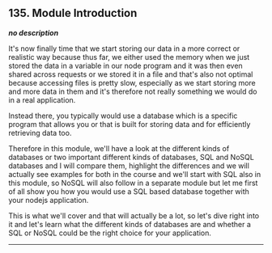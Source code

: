 ## 135. Module Introduction

<strong><em>no description</em></strong>

It's now finally time that we start storing our data in a more correct or
realistic way because thus far, we either used the memory when we just stored
the data in a variable in our node program and it was then even shared across
requests or we stored it in a file and that's also not optimal because accessing
files is pretty slow, especially as we start storing more and more data in them
and it's therefore not really something we would do in a real application. 

Instead there, you typically would use a database which is a specific program
that allows you or that is built for storing data and for efficiently retrieving
data too. 

Therefore in this module, we'll have a look at the different kinds of databases
or two important different kinds of databases, SQL and NoSQL databases and I
will compare them, highlight the differences and we will actually see examples
for both in the course and we'll start with SQL also in this module, so NoSQL
will also follow in a separate module but let me first of all show you how you
would use a SQL based database together with your nodejs application. 

This is what we'll cover and that will actually be a lot, so let's dive right
into it and let's learn what the different kinds of databases are and whether a
SQL or NoSQL could be the right choice for your application. 

---